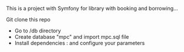 This is a project with Symfony for library with booking and borrowing...

Git clone this repo

* Go to /db directory
* Create database "mpc" and import mpc.sql file
* Install dependencies : <composer install> and configure your parameters